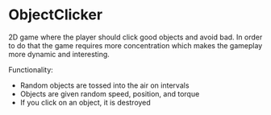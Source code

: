 # ObjectClicker
2D game where the player should click good objects and avoid bad. In order to do that the game requires more concentration which makes the gameplay more dynamic and interesting.

Functionality:

* Random objects are tossed into the air on intervals
* Objects are given random speed, position, and torque
* If you click on an object, it is destroyed
